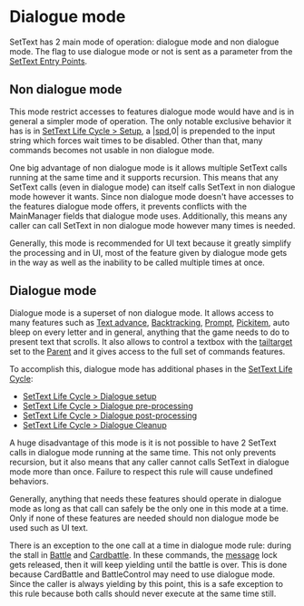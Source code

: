 # Dialogue mode

SetText has 2 main mode of operation: dialogue mode and non dialogue mode. The flag to use dialogue mode or not is sent as a parameter from the [SetText Entry Points](SetText%20Entry%20Points.md). 

## Non dialogue mode

This mode restrict accesses to features dialogue mode would have and is in general a simpler mode of operation. The only notable exclusive behavior it has is in [SetText Life Cycle > Setup](SetText%20Life%20Cycle.md#setup), a |[spd](Commands/Individual%20commands/Spd.md),0| is prepended to the input string which forces wait times to be disabled. Other than that, many commands becomes not usable in non dialogue mode.

One big advantage of non dialogue mode is it allows multiple SetText calls running at the same time and it supports recursion. This means that any SetText calls (even in dialogue mode) can itself calls SetText in non dialogue mode however it wants. Since non dialogue mode doesn't have accesses to the features dialogue mode offers, it prevents conflicts with the MainManager fields that dialogue mode uses. Additionally, this means any caller can call SetText in non dialogue mode however many times is needed.

Generally, this mode is recommended for UI text because it greatly simplify the processing and in UI, most of the feature given by dialogue mode gets in the way as well as the inability to be called multiple times at once.

## Dialogue mode

Dialogue mode is a superset of non dialogue mode. It allows access to many features such as [Text advance](Related%20Systems/Text%20advance.md), [Backtracking](Related%20Systems/Backtracking.md), [Prompt](Commands/Individual%20commands/Prompt.md), [Pickitem](Commands/Individual%20commands/Pickitem.md), auto bleep on every letter and in general, anything that the game needs to do to present text that scrolls. It also allows to control a textbox with the [tailtarget](Notable%20local%20variable/tailtarget.md) set to the [Parent](Commands/Individual%20commands/Parent.md) and it gives access to the full set of commands features.

To accomplish this, dialogue mode has additional phases in the [SetText Life Cycle](SetText%20Life%20Cycle.md):

* [SetText Life Cycle > Dialogue setup](SetText%20Life%20Cycle.md#dialogue-setup)
* [SetText Life Cycle > Dialogue pre-processing](SetText%20Life%20Cycle.md#dialogue-pre-processing)
* [SetText Life Cycle > Dialogue post-processing](SetText%20Life%20Cycle.md#dialogue-post-processing)
* [SetText Life Cycle > Dialogue Cleanup](SetText%20Life%20Cycle.md#dialogue-cleanup)

A huge disadvantage of this mode is it is not possible to have 2 SetText calls in dialogue mode running at the same time. This not only prevents recursion, but it also means that any caller cannot calls SetText in dialogue mode more than once. Failure to respect this rule will cause undefined behaviors.

Generally, anything that needs these features should operate in dialogue mode as long as that call can safely be the only one in this mode at a time. Only if none of these features are needed should non dialogue mode be used such as UI text.

There is an exception to the one call at a time in dialogue mode rule: during the stall in [Battle](Commands/Individual%20commands/Battle.md) and [Cardbattle](Commands/Individual%20commands/Cardbattle.md). In these commands, the [message](Global%20vars%20used/message.md) lock gets released, then it will keep yielding until the battle is over. This is done because CardBattle and BattleControl may need to use dialogue mode. Since the caller is always yielding by this point, this is a safe exception to this rule because both calls should never execute at the same time still.
